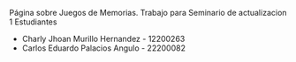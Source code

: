 Página sobre Juegos de Memorias.
Trabajo para Seminario de actualizacion 1
Estudiantes
- Charly Jhoan Murillo Hernandez - 12200263
- Carlos Eduardo Palacios Angulo - 22200082
